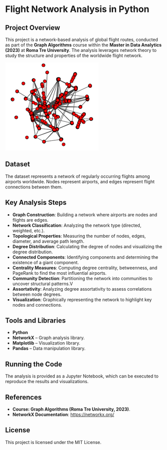 # Flight Network Analysis in Python

## Project Overview
This project is a network-based analysis of global flight routes, conducted as part of the **Graph Algorithms** course within the **Master in Data Analytics (2023)** at **Roma Tre University**. The analysis leverages network theory to study the structure and properties of the worldwide flight network.

![Descrizione](flights-network.png)

## Dataset
The dataset represents a network of regularly occurring flights among airports worldwide. Nodes represent airports, and edges represent flight connections between them.

## Key Analysis Steps
- **Graph Construction**: Building a network where airports are nodes and flights are edges.
- **Network Classification**: Analyzing the network type (directed, weighted, etc.).
- **Topological Properties**: Measuring the number of nodes, edges, diameter, and average path length.
- **Degree Distribution**: Calculating the degree of nodes and visualizing the degree distribution.
- **Connected Components**: Identifying components and determining the existence of a giant component.
- **Centrality Measures**: Computing degree centrality, betweenness, and PageRank to find the most influential airports.
- **Community Detection**: Partitioning the network into communities to uncover structural patterns.V
- **Assortativity**: Analyzing degree assortativity to assess correlations between node degrees.
- **Visualization**: Graphically representing the network to highlight key nodes and connections.

## Tools and Libraries
- **Python**
- **NetworkX** – Graph analysis library.
- **Matplotlib** – Visualization library.
- **Pandas** – Data manipulation library.

## Running the Code
The analysis is provided as a Jupyter Notebook, which can be executed to reproduce the results and visualizations.

## References
- **Course: Graph Algorithms (Roma Tre University, 2023)**.
- **NetworkX Documentation**: https://networkx.org/

## License
This project is licensed under the MIT License.
